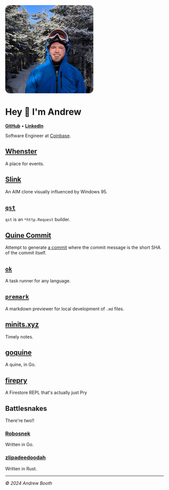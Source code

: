 <img src="/assets/sugarbush-mugshot.jpeg" style="max-width: 20em; border-radius: 1em">

# Hey 👋 I'm Andrew

**[GitHub](https://github.com/broothie)**
•
**[LinkedIn](https://www.linkedin.com/in/broothie)**

Software Engineer at [Coinbase](https://www.coinbase.com).

## [Whenster](https://whenster.co)

A place for events.

## [Slink](https://slink.chat)

An AIM clone visually influenced by Windows 95.

## [`qst`](https://github.com/broothie/qst)

`qst` is an `*http.Request` builder.

## [Quine Commit](https://github.com/broothie/quine-commit/commit/df2128c)

Attempt to generate [a commit](https://github.com/broothie/quine-commit/commit/df2128c) where the commit message is the short SHA of the commit itself.

## [`ok`](https://github.com/broothie/ok)

A task runner for any language.

[//]: # (## [`v`]&#40;https://github.com/broothie/v&#41;)

[//]: # ()
[//]: # (A Go DSL for rendering HTML &#40;with an HTMX utility attached&#41;.)

[//]: # ()
[//]: # (## [`gh`]&#40;https://github.com/broothie/gh&#41;)

[//]: # ()
[//]: # (A Go DSL for rendering reactive HTML via WASM.)

## [`premark`](https://github.com/broothie/premark)

A markdown previewer for local development of `.md` files.

## [minits.xyz](https://minits.xyz/)

Timely notes.

## [goquine](https://github.com/broothie/goquine)

A quine, in Go.

## [firepry](https://github.com/broothie/firepry)

A Firestore REPL that's actually just Pry

## Battlesnakes

There're two!!

### [Robosnek](https://play.battlesnake.com/u/broothie/robosnek/)

Written in Go.

### [zlipadeedoodah](https://play.battlesnake.com/u/broothie/zlipadeedoodah/)

Written in Rust.

<hr>

*© 2024 Andrew Booth*
